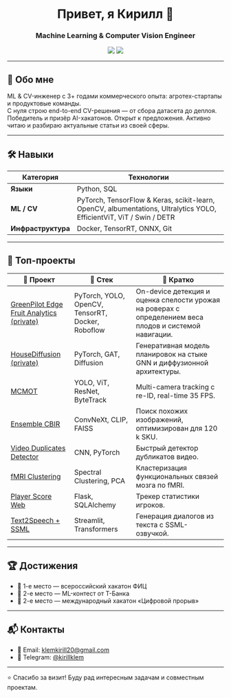 <h1 align="center">Привет, я Кирилл 👋</h1>
<h3 align="center">Machine Learning & Computer Vision Engineer</h3>

<p align="center">
  <a href="https://t.me/kirillklem"><img src="https://img.shields.io/badge/Telegram-2CA5E0?logo=telegram&logoColor=white"/></a>
  <a href="mailto:klemkirill20@gmail.com"><img src="https://img.shields.io/badge/gmail-D14836?logo=gmail&logoColor=white"/></a>
</p>

---

## 🧠 Обо мне
ML & CV-инженер с 3+ годами коммерческого опыта: агротех-стартапы и продуктовые команды.  
C нуля строю end-to-end CV-решения — от сбора датасета до деплоя.  
Победитель и призёр AI-хакатонов. Открыт к предложения.
Активно читаю и разбираю актуальные статьи из своей сферы.

---

## 🛠 Навыки

| Категория | Технологии |
|-----------|------------|
| **Языки** | Python, SQL |
| **ML / CV** | PyTorch, TensorFlow & Keras, scikit-learn, OpenCV, albumentations, Ultralytics YOLO, EfficientViT, ViT / Swin / DETR |
| **Инфраструктура** | Docker, TensorRT, ONNX, Git |

---

## 🚀 Топ-проекты

| 📘 Проект | 🧰 Стек | 📝 Кратко |
|----------|--------|----------|
| [GreenPilot Edge Fruit Analytics (private)](https://github.com/KirillKlem?tab=repositories) | PyTorch, YOLO, OpenCV, TensorRT, Docker, Roboflow | On-device детекция и оценка спелости урожая на роверах c определением веса плодов и системой навигации.|
| [HouseDiffusion (private)](https://github.com/KirillKlem?tab=repositories) | PyTorch, GAT, Diffusion | Генеративная модель планировок на стыке GNN и диффузионной архитектуры. |
| [MCMOT](https://github.com/KirillKlem/MCMOT-ISS) | YOLO, ViT, ResNet, ByteTrack | Multi-camera tracking с re-ID, real-time 35 FPS. |
| [Ensemble CBIR](https://github.com/KirillKlem/Ensemble-CBIR) | ConvNeXt, CLIP, FAISS | Поиск похожих изображений, оптимизирован для 120 k SKU. |
| [Video Duplicates Detector](https://github.com/KirillKlem/CU_in_ML) | CNN, PyTorch | Быстрый детектор дубликатов видео. |
| [fMRI Clustering](https://github.com/KirillKlem/Brain-Atlas-Clustering-for-Individual-fMRI-Fingerprints) | Spectral Clustering, PCA | Кластеризация функциональных связей мозга по fMRI. |
| [Player Score Web](https://github.com/KirillKlem/player-score-web) | Flask, SQLAlchemy | Трекер статистики игроков. |
| [Text2Speech + SSML](https://github.com/trizyx/Article_to_Dialogue) | Streamlit, Transformers | Генерация диалогов из текста с SSML-озвучкой. |

---

## 🏆 Достижения

- 🥇 1-е место — всероссийский хакатон ФИЦ  
- 🥈 2-е место — ML-контест от Т-Банка  
- 🥈 2-е место — международный хакатон «Цифровой прорыв»  

---

## 📬 Контакты

- 📧 Email: [klemkirill20@gmail.com](mailto:klemkirill20@gmail.com)  
- 💬 Telegram: [@kirillklem](https://t.me/kirillklem)

---

⭐ Спасибо за визит! Буду рад интересным задачам и совместным проектам.
